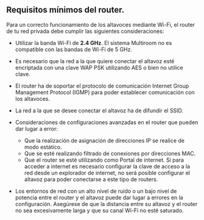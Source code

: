 ## Requisitos mínimos del router.

Para un correcto funcionamiento de los altavoces mediante Wi-Fi, el router de tu red privada debe cumplir las siguientes consideraciones:

- Utilizar la banda Wi-Fi de <b>2.4 GHz</b>. El sistema Multiroom no es compatible con las bandas de Wi-Fi de 5 GHz.

- Es necesario que la red a la que quiere conectar el altavoz esté encriptada con una clave WAP PSK utilizando AES o bien no utilice clave.

- El router ha de soportar el protocolo de comunicación Internet Group Management Protocol (IGMP) para poder establecer comunicación con los altavoces.

- La red a la que se desee conectar el altavoz ha de difundir el SSID.

- Consideraciones de configuraciones avanzadas en el router que pueden dar lugar a error:
  - Que la realización de asignación de direcciones IP se realice de modo estático.
  -	Que se esté realizando filtrado de conexiones por direcciones MAC.
  - Que el router se esté utilizando como Portal de internet. Si para acceder a internet es necesario configurar la clave de acceso a la red desde un explorador de internet, no será posible configurar el altavoz para poder conectarse a este tipo de routers. <br>

- Los entornos de red con un alto nivel de ruido o un bajo nivel de potencia entre el router y el altavoz puede dar lugar a errores en la configuración. Asegúrese de que la distancia entre su altavoz y el router no sea excesivamente larga y que su canal Wi-Fi no esté saturado.


